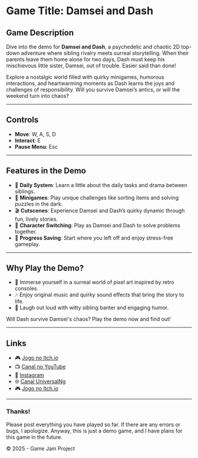 # Game Title: Damsei and Dash

## Game Description
Dive into the demo for **Damsei and Dash**, a psychedelic and chaotic 2D top-down adventure where sibling rivalry meets surreal storytelling. When their parents leave them home alone for two days, Dash must keep his mischievous little sister, Damsei, out of trouble. Easier said than done!

Explore a nostalgic world filled with quirky minigames, humorous interactions, and heartwarming moments as Dash learns the joys and challenges of responsibility. Will you survive Damsei’s antics, or will the weekend turn into chaos?

---

## Controls
- **Move**: W, A, S, D  
- **Interact**: E  
- **Pause Menu**: Esc  

---

## Features in the Demo
- 🌟 **Daily System**: Learn a little about the daily tasks and drama between siblings.  
- 🧩 **Minigames**: Play unique challenges like sorting items and solving puzzles in the dark.  
- 🎬 **Cutscenes**: Experience Damsei and Dash’s quirky dynamic through fun, lively stories.  
- 🔄 **Character Switching**: Play as Damsei and Dash to solve problems together.  
- 💾 **Progress Saving**: Start where you left off and enjoy stress-free gameplay.  

---

## Why Play the Demo?
- 🌈 Immerse yourself in a surreal world of pixel art inspired by retro consoles.  
- 🎶 Enjoy original music and quirky sound effects that bring the story to life.  
- 💬 Laugh out loud with witty sibling banter and engaging humor.  

Will Dash survive Damsei's chaos? Play the demo now and find out!

---

## Links

- 🎮 [Jogo no Itch.io](https://eubrabo48.itch.io/damsei-and-dash)
- 📺 [Canal no YouTube](https://youtube.com/@eu_bra_bo48?si=h4WUFMhvNAi4vQlM)
- 📸 [Instagram](https://www.instagram.com/univesalng?igsh=OHVndTdiY25lcDRi)
- 🌐 [Canal UniversalNg](https://www.youtube.com/@UniversalNg)
- 🎮 [Jogo no Itch.io](https://inscricoes.funcern.org/e/ifpe-ingresso-2025-1/)


---
### Thanks!
Please post everything you have played so far. If there are any errors or bugs, I apologize. Anyway, this is just a demo game, and I have plans for this game in the future.

© 2025 - Game Jam Project
